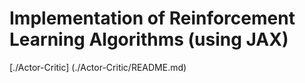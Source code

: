 # Implementation of Reinforcement Learning Algorithms (using JAX)
[./Actor-Critic] (./Actor-Critic/README.md)
